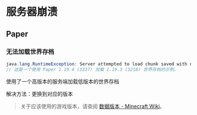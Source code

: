 # 服务器崩溃

## Paper

### 无法加载世界存档

```java
java.lang.RuntimeException: Server attempted to load chunk saved with newer version of minecraft! 3337 > 3218
// 这是一个使用 Paper 1.19.4 (3337) 加载 1.19.3 (3218) 世界存档的示例。
```

使用了一个高版本的服务端加载低版本的世界存档

解决方法：更换到对应的版本

> 关于应该使用的游戏版本，请查阅 [数据版本 - Minecraft Wiki](https://minecraft.fandom.com/zh/wiki/数据版本#数据版本列表)。